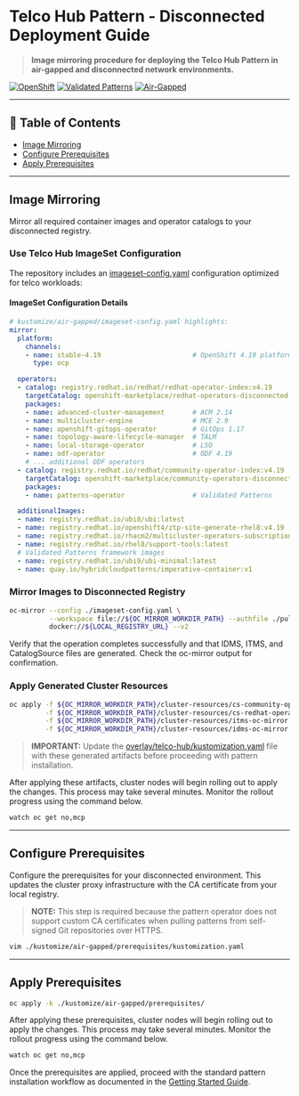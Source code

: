 # Telco Hub Pattern - Disconnected Deployment Guide

> **Image mirroring procedure for deploying the Telco Hub Pattern in air-gapped and disconnected network environments.**

[![OpenShift](https://img.shields.io/badge/OpenShift-4.14+-red?logo=redhat)](https://www.redhat.com/en/technologies/cloud-computing/openshift)
[![Validated Patterns](https://img.shields.io/badge/Validated-Patterns-blue)](https://validatedpatterns.io/)
[![Air-Gapped](https://img.shields.io/badge/Air--Gapped-Supported-green)](https://validatedpatterns.io/blog/2024-10-12-disconnected/)

---

## 📖 Table of Contents

- [Image Mirroring](#image-mirroring)
- [Configure Prerequisites](#configure-prerequisites)
- [Apply Prerequisites](#apply-prerequisites)

---

## Image Mirroring

Mirror all required container images and operator catalogs to your disconnected registry.

### Use Telco Hub ImageSet Configuration

The repository includes an [imageset-config.yaml](../kustomize/air-gapped/imageset-config.yaml) configuration optimized for telco workloads:

#### ImageSet Configuration Details

```yaml
# kustomize/air-gapped/imageset-config.yaml highlights:
mirror:
  platform:
    channels:
    - name: stable-4.19                       # OpenShift 4.19 platform
      type: ocp

  operators:
  - catalog: registry.redhat.io/redhat/redhat-operator-index:v4.19
    targetCatalog: openshift-marketplace/redhat-operators-disconnected
    packages:
    - name: advanced-cluster-management       # ACM 2.14
    - name: multicluster-engine               # MCE 2.9
    - name: openshift-gitops-operator         # GitOps 1.17
    - name: topology-aware-lifecycle-manager  # TALM
    - name: local-storage-operator            # LSO
    - name: odf-operator                      # ODF 4.19
    # ... additional ODF operators
  - catalog: registry.redhat.io/redhat/community-operator-index:v4.19
    targetCatalog: openshift-marketplace/community-operators-disconnected
    packages:
    - name: patterns-operator                 # Validated Patterns

  additionalImages:
  - name: registry.redhat.io/ubi8/ubi:latest
  - name: registry.redhat.io/openshift4/ztp-site-generate-rhel8:v4.19
  - name: registry.redhat.io/rhacm2/multicluster-operators-subscription-rhel9:2.14.0-1
  - name: registry.redhat.io/rhel8/support-tools:latest
  # Validated Patterns framework images
  - name: registry.redhat.io/ubi9/ubi-minimal:latest
  - name: quay.io/hybridcloudpatterns/imperative-container:v1
```

### Mirror Images to Disconnected Registry

```bash
oc-mirror --config ./imageset-config.yaml \
          --workspace file://${OC_MIRROR_WORKDIR_PATH} --authfile ./pull_secret.json \
          docker://${LOCAL_REGISTRY_URL} --v2
```

Verify that the operation completes successfully and that IDMS, ITMS, and CatalogSource files are generated. Check the oc-mirror output for confirmation.

### Apply Generated Cluster Resources

```bash
oc apply -f ${OC_MIRROR_WORKDIR_PATH}/cluster-resources/cs-community-operators-disconnected-v4-19.yaml \
         -f ${OC_MIRROR_WORKDIR_PATH}/cluster-resources/cs-redhat-operators-disconnected-v4-19.yaml \
         -f ${OC_MIRROR_WORKDIR_PATH}/cluster-resources/itms-oc-mirror.yaml \
         -f ${OC_MIRROR_WORKDIR_PATH}/cluster-resources/idms-oc-mirror.yaml
```

> **IMPORTANT:** Update the [overlay/telco-hub/kustomization.yaml](../kustomize/overlays/telco-hub/kustomization.yaml) file with these generated artifacts before proceeding with pattern installation.

After applying these artifacts, cluster nodes will begin rolling out to apply the changes. This process may take several minutes. Monitor the rollout progress using the command below.

```bash
watch oc get no,mcp
```

---

## Configure Prerequisites

Configure the prerequisites for your disconnected environment. This updates the cluster proxy infrastructure with the CA certificate from your local registry.

> **NOTE:** This step is required because the pattern operator does not support custom CA certificates when pulling patterns from self-signed Git repositories over HTTPS.

```bash
vim ./kustomize/air-gapped/prerequisites/kustomization.yaml
```

---

## Apply Prerequisites

```bash
oc apply -k ./kustomize/air-gapped/prerequisites/
```

After applying these prerequisites, cluster nodes will begin rolling out to apply the changes. This process may take several minutes. Monitor the rollout progress using the command below.

```bash
watch oc get no,mcp
```

Once the prerequisites are applied, proceed with the standard pattern installation workflow as documented in the [Getting Started Guide](getting-started.md).
